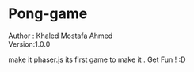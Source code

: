 # Pong-game 
Author : Khaled Mostafa Ahmed  
Version:1.0.0



make it phaser.js its first game to make it . Get Fun ! :D 
